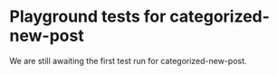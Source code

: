 # Playground tests for categorized-new-post
We are still awaiting the first test run for categorized-new-post.
